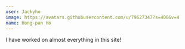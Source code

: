 ```yaml
---
user: Jackyho
image: https://avatars.githubusercontent.com/u/79627347?s=400&v=4
name: Hong-pan Ho
---
```

I have worked on almost everything in this site!
